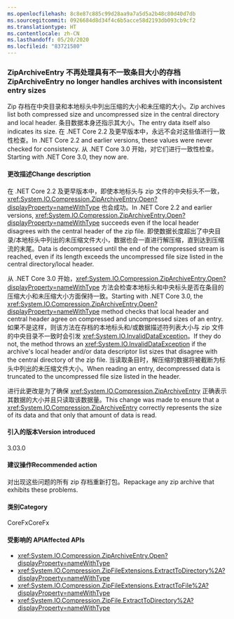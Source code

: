 ```yaml
---
ms.openlocfilehash: 8c8e87c885c99d28aa9a7a5d5a2b48c80d40d7db
ms.sourcegitcommit: 0926684d8d34f4c6b5acce58d2193db093cb9cf2
ms.translationtype: HT
ms.contentlocale: zh-CN
ms.lasthandoff: 05/20/2020
ms.locfileid: "83721580"
---
```

### <a name="ziparchiveentry-no-longer-handles-archives-with-inconsistent-entry-sizes"></a><span data-ttu-id="03c7f-101">ZipArchiveEntry 不再处理具有不一致条目大小的存档</span><span class="sxs-lookup"><span data-stu-id="03c7f-101">ZipArchiveEntry no longer handles archives with inconsistent entry sizes</span></span>

<span data-ttu-id="03c7f-102">Zip 存档在中央目录和本地标头中列出压缩的大小和未压缩的大小。</span><span class="sxs-lookup"><span data-stu-id="03c7f-102">Zip archives list both compressed size and uncompressed size in the central directory and local header.</span></span>  <span data-ttu-id="03c7f-103">条目数据本身还指示其大小。</span><span class="sxs-lookup"><span data-stu-id="03c7f-103">The entry data itself also indicates its size.</span></span>  <span data-ttu-id="03c7f-104">在 .NET Core 2.2 及更早版本中，永远不会对这些值进行一致性检查。</span><span class="sxs-lookup"><span data-stu-id="03c7f-104">In .NET Core 2.2 and earlier versions, these values were never checked for consistency.</span></span> <span data-ttu-id="03c7f-105">从 .NET Core 3.0 开始，对它们进行一致性检查。</span><span class="sxs-lookup"><span data-stu-id="03c7f-105">Starting with .NET Core 3.0, they now are.</span></span>

#### <a name="change-description"></a><span data-ttu-id="03c7f-106">更改描述</span><span class="sxs-lookup"><span data-stu-id="03c7f-106">Change description</span></span>

<span data-ttu-id="03c7f-107">在 .NET Core 2.2 及更早版本中，即使本地标头与 zip 文件的中央标头不一致，<xref:System.IO.Compression.ZipArchiveEntry.Open?displayProperty=nameWithType> 也会成功。</span><span class="sxs-lookup"><span data-stu-id="03c7f-107">In .NET Core 2.2 and earlier versions, <xref:System.IO.Compression.ZipArchiveEntry.Open?displayProperty=nameWithType> succeeds even if the local header disagrees with the central header of the zip file.</span></span> <span data-ttu-id="03c7f-108">即使数据长度超出了中央目录/本地标头中列出的未压缩文件大小，数据也会一直进行解压缩，直到达到压缩流的末尾。</span><span class="sxs-lookup"><span data-stu-id="03c7f-108">Data is decompressed until the end of the compressed stream is reached, even if its length exceeds the uncompressed file size listed in the central directory/local header.</span></span>

<span data-ttu-id="03c7f-109">从 .NET Core 3.0 开始，<xref:System.IO.Compression.ZipArchiveEntry.Open?displayProperty=nameWithType> 方法会检查本地标头和中央标头是否在条目的压缩大小和未压缩大小方面保持一致。</span><span class="sxs-lookup"><span data-stu-id="03c7f-109">Starting with .NET Core 3.0, the <xref:System.IO.Compression.ZipArchiveEntry.Open?displayProperty=nameWithType> method checks that local header and central header agree on compressed and uncompressed sizes of an entry.</span></span>  <span data-ttu-id="03c7f-110">如果不是这样，则该方法在存档的本地标头和/或数据描述符列表大小与 zip 文件的中央目录不一致时会引发 <xref:System.IO.InvalidDataException>。</span><span class="sxs-lookup"><span data-stu-id="03c7f-110">If they do not, the method throws an <xref:System.IO.InvalidDataException> if the archive's local header and/or data descriptor list sizes that disagree with the central directory of the zip file.</span></span> <span data-ttu-id="03c7f-111">当读取条目时，解压缩的数据将被截断为标头中列出的未压缩文件大小。</span><span class="sxs-lookup"><span data-stu-id="03c7f-111">When reading an entry, decompressed data is truncated to the uncompressed file size listed in the header.</span></span>

<span data-ttu-id="03c7f-112">进行此更改是为了确保 <xref:System.IO.Compression.ZipArchiveEntry> 正确表示其数据的大小并且只读取该数据量。</span><span class="sxs-lookup"><span data-stu-id="03c7f-112">This change was made to ensure that a <xref:System.IO.Compression.ZipArchiveEntry> correctly represents the size of its data and that only that amount of data is read.</span></span>

#### <a name="version-introduced"></a><span data-ttu-id="03c7f-113">引入的版本</span><span class="sxs-lookup"><span data-stu-id="03c7f-113">Version introduced</span></span>

<span data-ttu-id="03c7f-114">3.0</span><span class="sxs-lookup"><span data-stu-id="03c7f-114">3.0</span></span>

#### <a name="recommended-action"></a><span data-ttu-id="03c7f-115">建议操作</span><span class="sxs-lookup"><span data-stu-id="03c7f-115">Recommended action</span></span>

<span data-ttu-id="03c7f-116">对出现这些问题的所有 zip 存档重新打包。</span><span class="sxs-lookup"><span data-stu-id="03c7f-116">Repackage any zip archive that exhibits these problems.</span></span>

#### <a name="category"></a><span data-ttu-id="03c7f-117">类别</span><span class="sxs-lookup"><span data-stu-id="03c7f-117">Category</span></span>

<span data-ttu-id="03c7f-118">CoreFx</span><span class="sxs-lookup"><span data-stu-id="03c7f-118">CoreFx</span></span>

#### <a name="affected-apis"></a><span data-ttu-id="03c7f-119">受影响的 API</span><span class="sxs-lookup"><span data-stu-id="03c7f-119">Affected APIs</span></span>

- <xref:System.IO.Compression.ZipArchiveEntry.Open?displayProperty=nameWithType>
- <xref:System.IO.Compression.ZipFileExtensions.ExtractToDirectory%2A?displayProperty=nameWithType>
- <xref:System.IO.Compression.ZipFileExtensions.ExtractToFile%2A?displayProperty=nameWithType>
- <xref:System.IO.Compression.ZipFile.ExtractToDirectory%2A?displayProperty=nameWithType>

<!--

#### Affected APIs

`M:System.IO.Compression.ZipArchiveEntry.Open`
`Overload:System.IO.Compression.ZipFileExtensions.ExtractToDirectory%2A`
`Overload:System.IO.Compression.ZipFileExtensions.ExtractToFile%2A`
`Overload:System.IO.Compression.ZipFile.ExtractToDirectory%2A`

-->
